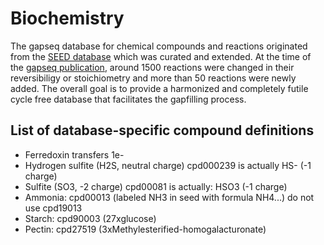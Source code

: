 # Biochemistry

The gapseq database for chemical compounds and reactions originated from the [SEED database](https://modelseed.org/biochem/) which was curated and extended.
At the time of the [gapseq publication](https://doi.org/10.1101/2020.03.20.000737), around 1500 reactions were changed in their reversibiligy or stoichiometry and more than 50 reactions were newly added.
The overall goal is to provide a harmonized and completely futile cycle free database that facilitates the gapfilling process.

## List of database-specific compound definitions
- Ferredoxin transfers 1e-
- Hydrogen sulfite (H2S, neutral charge) cpd000239 is actually HS- (-1 charge)
- Sulfite (SO3, -2 charge) cpd00081 is actually: HSO3 (-1 charge)
- Ammonia: cpd00013 (labeled NH3 in seed with formula NH4...) do not use cpd19013
- Starch: cpd90003 (27xglucose)
- Pectin: cpd27519 (3xMethylesterified-homogalacturonate)
